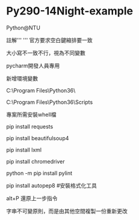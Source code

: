 # Py290-14Night-example

Python@NTU

註解'''  '''
官方要求空白鍵縮排要一致

大小寫不一致不行，視為不同變數

pycharm開發人員專用

新增環境變數

C:\Program Files\Python36\

C:\Program Files\Python36\Scripts

專案所需安裝whell檔

pip install requests

pip install beautifulsoup4

pip install lxml

pip install chromedriver

python -m pip install pylint  

pip install autopep8  #安裝格式化工具

alt+P 還原上一步指令

字串不可變原則，而是由其他空間複製一份重新更改
